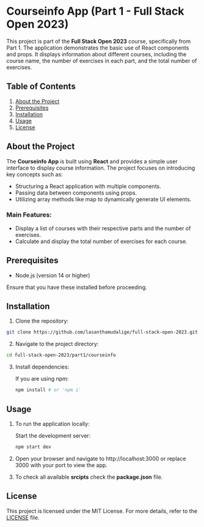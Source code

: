 # Courseinfo App (Part 1 - Full Stack Open 2023)

This project is part of the **Full Stack Open 2023** course, specifically from Part 1. The application demonstrates the basic use of React components and props. It displays information about different courses, including the course name, the number of exercises in each part, and the total number of exercises.

## Table of Contents

   1. [About the Project](#about-the-project)
   2. [Prerequisites](#prerequisites)
   3. [Installation](#installation)
   4. [Usage](#usage)
   5. [License](#license)

## About the Project

The **Courseinfo App** is built using **React** and provides a simple user interface to display course information. The project focuses on introducing key concepts such as:

   * Structuring a React application with multiple components.
   * Passing data between components using props.
   * Utilizing array methods like map to dynamically generate UI elements.

### Main Features:

   * Display a list of courses with their respective parts and the number of exercises.
   * Calculate and display the total number of exercises for each course.

## Prerequisites

   * Node.js (version 14 or higher)

Ensure that you have these installed before proceeding.

## Installation

   1. Clone the repository:
   ```bash
   git clone https://github.com/lasanthamudalige/full-stack-open-2023.git
   ```

   2. Navigate to the project directory:
   ```bash
   cd full-stack-open-2023/part1/courseinfo
   ```

   3. Install dependencies:

      If you are using npm:
      ```bash
      npm install # or 'npm i'
      ```

## Usage

1. To run the application locally:

      Start the development server:
   
      ```bash
      npm start dev
      ```

2. Open your browser and navigate to http://localhost:3000 or replace 3000 with your port to view the app.

3. To check all available **srcipts** check the **package.json** file. 

## License

This project is licensed under the MIT License. For more details, refer to the [LICENSE](https://github.com/lasanthamudalige/full-stack-open-2023/blob/main/LICENSE) file.
